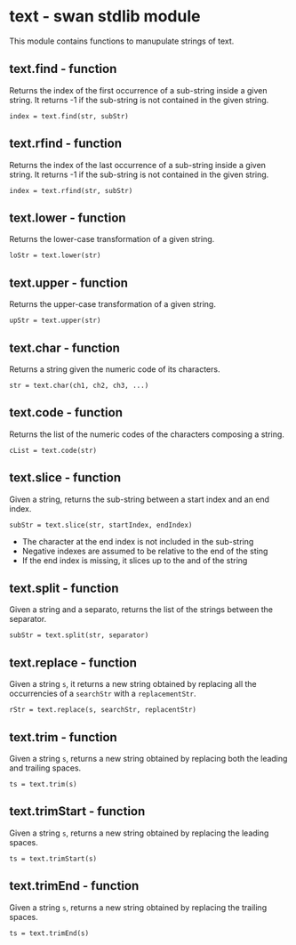 text - swan stdlib module
============================================================================
This module contains functions to manupulate strings of text.
  
text.find - function
----------------------------------------------------------------------------
Returns the index of the first occurrence of a sub-string inside a given
string. It returns -1 if the sub-string is not contained in the given string.
```
index = text.find(str, subStr)
```
  
text.rfind - function
----------------------------------------------------------------------------
Returns the index of the last occurrence of a sub-string inside a given
string. It returns -1 if the sub-string is not contained in the given string.
```
index = text.rfind(str, subStr)
```
  
text.lower - function
----------------------------------------------------------------------------
Returns the lower-case transformation of a given string.
```
loStr = text.lower(str)
```
  
text.upper - function
----------------------------------------------------------------------------
Returns the upper-case transformation of a given string.
```
upStr = text.upper(str)
```
  
text.char - function
----------------------------------------------------------------------------
Returns a string given the numeric code of its characters.
```
str = text.char(ch1, ch2, ch3, ...)
```
  
text.code - function
----------------------------------------------------------------------------
Returns the list of the numeric codes of the characters composing a string.
```
cList = text.code(str)
```
  
text.slice - function
----------------------------------------------------------------------------
Given a string, returns the sub-string between a start index and an end index.
```
subStr = text.slice(str, startIndex, endIndex)
```
- The character at the end index is not included in the sub-string
- Negative indexes are assumed to be relative to the end of the sting
- If the end index is missing, it slices up to the and of the string
  
text.split - function
----------------------------------------------------------------------------
Given a string and a separato, returns the list of the strings between the
separator.
```
subStr = text.split(str, separator)
```
  
text.replace - function
----------------------------------------------------------------------------
Given a string `s`, it returns a new string obtained by replacing all the
occurrencies of a `searchStr` with a `replacementStr`.
```
rStr = text.replace(s, searchStr, replacentStr)
```
  
text.trim - function
----------------------------------------------------------------------------
Given a string `s`, returns a new string obtained by replacing both the
leading and trailing spaces.
```
ts = text.trim(s)
```
  
text.trimStart - function
----------------------------------------------------------------------------
Given a string `s`, returns a new string obtained by replacing the leading
spaces.
```
ts = text.trimStart(s)
```
  
text.trimEnd - function
----------------------------------------------------------------------------
Given a string `s`, returns a new string obtained by replacing the trailing
spaces.
```
ts = text.trimEnd(s)
```
  

